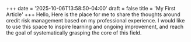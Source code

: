 +++
date = '2025-10-06T13:58:50-04:00'
draft = false
title = 'My First Article'
+++
Hello, Here is the place for me to share the thoughts around credit risk management based on my professional experience. I would like to use this space to inspire learning and ongoing improvement, and reach the goal of systematically grasping the core of this field.  
